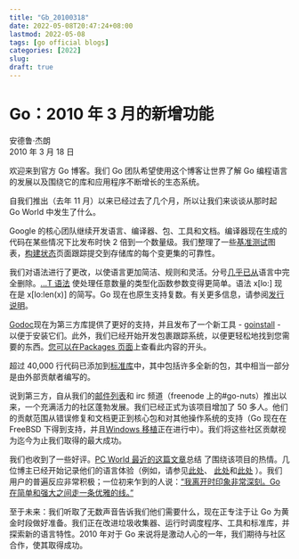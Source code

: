 ```yaml
---
title: "Gb_20100318"
date: 2022-05-08T20:47:24+08:00
lastmod: 2022-05-08
tags: [go official blogs]
categories: [2022]
slug: 
draft: true
---
```

# Go：2010 年 3 月的新增功能

安德鲁·杰朗  
2010 年 3 月 18 日

欢迎来到官方 Go 博客。我们 Go 团队希望使用这个博客让世界了解 Go 编程语言的发展以及围绕它的库和应用程序不断增长的生态系统。

自我们推出（去年 11 月）以来已经过去了几个月，所以让我们来谈谈从那时起 Go World 中发生了什么。

Google 的核心团队继续开发语言、编译器、包、工具和文档。编译器现在生成的代码在某些情况下比发布时快 2 倍到一个数量级。我们整理了一些[基准测试](http://godashboard.appspot.com/benchmarks)图表，[构建状态](http://godashboard.appspot.com/)页面跟踪提交到存储库的每个变更集的可靠性。

我们对语法进行了更改，以使语言更加简洁、规则和灵活。分号[几乎已从](http://groups.google.com/group/golang-nuts/t/5ee32b588d10f2e9)语言中完全删除。[…T 语法](https://go.dev/doc/go_spec.html#Function_types) 使处理任意数量的类型化函数参数变得更简单。语法 x\[lo:\] 现在是 x\[lo:len(x)\] 的简写。Go 现在也原生支持复数。有关更多信息，请参阅[发行说明](https://go.dev/doc/devel/release.html)。

[Godoc](https://go.dev/cmd/godoc/)现在为第三方库提供了更好的支持，并且发布了一个新工具 - [goinstall](https://go.dev/cmd/goinstall) - 以便于安装它们。此外，我们已经开始开发包裹跟踪系统，以便更轻松地找到您需要的东西。[您可以在Packages 页面](http://godashboard.appspot.com/package)上查看此内容的开头。

超过 40,000 行代码已添加到[标准库](https://go.dev/pkg/)中，其中包括许多全新的包，其中相当一部分是由外部贡献者编写的。

说到第三方，自从我们的[邮件列表](http://groups.google.com/group/golang-nuts/)和 irc 频道（freenode 上的#go-nuts）推出以来，一个充满活力的社区蓬勃发展。我们已经正式为该项目增加了 50 多人。他们的贡献范围从错误修复和文档更正到核心包和对其他操作系统的支持（Go 现在在 FreeBSD 下得到支持，并且[Windows 移植](http://code.google.com/p/go/wiki/WindowsPort)正在进行中）。我们将这些社区贡献视为迄今为止我们取得的最大成功。

我们也收到了一些好评。[PC World 最近的这篇文章](http://www.pcworld.idg.com.au/article/337773/google_go_captures_developers_imaginations/)总结 了围绕该项目的热情。几位博主已经开始记录他们的语言体验（例如，请参见[此处](http://golang.tumblr.com/)、 [此处](http://www.infi.nl/blog/view/id/47)和[此处](http://freecella.blogspot.com/2010/01/gospecify-basic-setup-of-projects.html) ）。我们用户的普遍反应非常积极；一位初来乍到的人说：[“我离开时印象非常深刻。Go 在简单和强大之间走一条优雅的线。”](https://groups.google.com/group/golang-nuts/browse_thread/thread/5fabdd59f8562ed2)

至于未来：我们听取了无数声音告诉我们他们需要什么，现在正专注于让 Go 为黄金时段做好准备。我们正在改进垃圾收集器、运行时调度程序、工具和标准库，并探索新的语言特性。2010 年对于 Go 来说将是激动人心的一年，我们期待与社区合作，使其取得成功。
